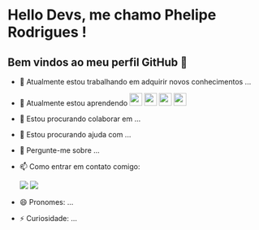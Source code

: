 # Hello Devs, me chamo Phelipe Rodrigues ! 
## Bem vindos ao meu perfil GitHub 👋


- 🔭 Atualmente estou trabalhando em adquirir novos conhecimentos ...
- 🌱 Atualmente estou aprendendo <img src="https://cdn.jsdelivr.net/gh/devicons/devicon@latest/icons/git/git-original.svg" width="25" height="25" /> <img src="https://cdn.jsdelivr.net/gh/devicons/devicon@latest/icons/github/github-original-wordmark.svg" width="25" height="25"/>
<img src="https://cdn.jsdelivr.net/gh/devicons/devicon@latest/icons/html5/html5-original-wordmark.svg" width="25" height="25" /> <img src="https://cdn.jsdelivr.net/gh/devicons/devicon@latest/icons/css3/css3-original-wordmark.svg" width="25" height="25" />
- 👯 Estou procurando colaborar em  ...
- 🤔 Estou procurando ajuda com ...
- 💬 Pergunte-me sobre ...
- 📫 Como entrar em contato comigo:

  <a href="https://www.linkedin.com/in/phelipe-rodrigues-994546b3" target="_blank"><img loading="lazy" src="https://img.shields.io/badge/-LinkedIn-%230077B5?style=for-the-badge&logo=linkedin&logoColor=white" target="_blank"></a> <a href = "mailto:phelipe.r.siqueira@gmail.com"><img loading="lazy" src="https://img.shields.io/badge/Gmail-D14836?style=for-the-badge&logo=gmail&logoColor=white" target="_blank"></a>  
- 😄 Pronomes: ...
- ⚡ Curiosidade: ...

